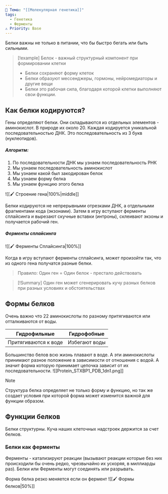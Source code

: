 ```yaml
---
📌 Тема: "[[Молекулярная генетика]]"
tags:
  - Генетика
  - Ферменты
⚠️ Priority: Base
---
```


Белки важны не только в питании, что бы быстро бегать или быть сильными.

>[!example] Белок - важный структурный компонент при формировании клетки
>- Белки сохраняют форму клеток
>- Белки образуют мессенджеры, гормоны, нейромедиаторы и другие вещи
>- Белки это рабочая сила, благодаря которой клетки выполняют свои функции.

## Как белки кодируются?

 Гены определяют белки.
 Они складываются из отдельных элементов - аминокислот. В природе их около 20. Каждая кодируется уникальной последовательностью ДНК. Это последовательность из 3 букв (нуклеотидов).

##### Алгоритм:
1. По последовательности ДНК мы узнаем последовательность РНК 
2. Мы узнаем последовательность аминокислот
3. Мы  узнаем какой был закодирован белок
4. Мы узнаем форму белка
5. Мы узнаем функцию этого белка

![[🖌️ Строение гена|100%|middle]]

Белки кодируются не непрерывными отрезками ДНК, а отдельными фрагментами кода (экзонами).
Затем в игру вступают ферменты сплайсинга и вырезают скучные вставки (интроны), склеивают экзоны и получается рабочий ген.

##### Ферменты сплайсинга

![[🖌️ Ферменты Сплайсинга|100%]]

Когда в игру вступают ферменты сплайсинга, может произойти так, что из одного гена получатся разные белки.
> Правило: Один ген = Один белок - престало действовать

>[!Summary]
>Один ген может сгенерировать кучу разных белков при разных условиях и обстоятельствах
## Формы белков

Очень важно что 22 аминокислоты по разному притягиваются или отталкиваются от воды.

|     Гидрофильные     |  Гидрофобные  |
|:--------------------:|:-------------:|
| Притягиваются к воде | Избегают воды |

Большинство белов всю жизнь плавают в воде. А эти аминокислоты принимают разное положение в зависимости от отношения с водой. А значит форма которую принимает цепочка зависит от их последовательности.
![[Protein_STXBP1_PDB_1dn1.png]]


>[!Note]
>Структура белка определяет не только форму и функцию, но так же создает условия при которой форма может изменится важной для функции образом.
## Функции белков

Белки структурны.
Куча наших клеточных надстроек держится за счет белков.
### Белки как ферменты
Ферменты - катализируют реакции (вызывают реакции которые без них происходили бы очень редко, чрезвычайно их ускоряя, в миллиарды раз).
Белки или Ферменты могут соединять или разрывать.

Форма белка резко меняется если он фермент
![[🖌️ Формы белков|50%]]